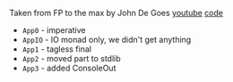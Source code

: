 Taken from FP to the max by John De Goes
[youtube](https://youtu.be/sxudIMiOo68)
[code](https://gist.github.com/jdegoes/1b43f43e2d1e845201de853815ab3cb9)

* `App0` - imperative
* `AppIO` - IO monad only, we didn't get anything
* `App1` - tagless final
* `App2` - moved part to stdlib
* `App3` - added ConsoleOut